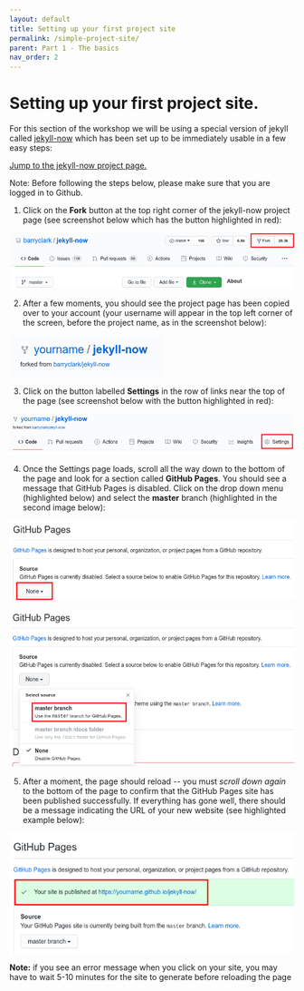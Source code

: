 ```yaml
---
layout: default
title: Setting up your first project site
permalink: /simple-project-site/
parent: Part 1 - The basics
nav_order: 2
---
```


# Setting up your first project site.

For this section of the workshop we will be using a special version of jekyll called [jekyll-now](https://github.com/barryclark/jekyll-now) which has been set up to be immediately usable in a few easy steps:

<a href="https://github.com/barryclark/jekyll-now" target="_blank">Jump to the jekyll-now project page.</a>

Note: Before following the steps below, please make sure that you are logged in to Github.

1. Click on the **Fork** button at the top right corner of the jekyll-now project page (see screenshot below which has the button highlighted in red):

  ![Fork button](../figures/fork-button-highlight.png)

2. After a few moments, you should see the project page has been copied over to your account (your username will appear in the top left corner of the screen, before the project name, as in the screenshot below):

  ![Repo name](../figures/repo-name.png)

3. Click on the button labelled **Settings** in the row of links near the top of the page (see screenshot below with the button highlighted in red):

  ![Settings button](../figures/settings-highlight.png)

4. Once the Settings page loads, scroll all the way down to the bottom of the page and look for a section called **GitHub Pages**. You should see a message that GitHub Pages is disabled. Click on the drop down menu (highlighted below) and select the **master** branch (highlighted in the second image below):

  ![GitHub Pages Source](../figures/settings-gh-pages-none-highlight.png)

  ![GitHub Pages Select Branch](../figures/settings-gh-pages-select-branch-highlight.png)

5. After a moment, the page should reload -- you must _scroll down again_ to the bottom of the page to confirm that the GitHub Pages site has been published successfully. If everything has gone well, there should be a message indicating the URL of your new website (see highlighted example below):

  ![GitHub Pages Select Branch](../figures/settings-gh-pages-published-highlight.png)

**Note:** if you see an error message when you click on your site, you may have to wait 5-10 minutes for the site to generate before reloading the page
